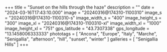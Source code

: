 +++
title = "Sunset on the hills through the haze"
description = ""
date = "2024-03-16T17:43:10.000"
image = "20240316@174310-1100310"
image_s = "20240316@174310-1100310-s"
image_width_s = "400"
image_height_s = "300"
image_xl = "20240316@174310-1100310-xl"
image_width_xl = "1000"
image_height_xl = "751"
gps_latitude = "43.7307338"
gps_longitude = "13.1458006333333"
phototags = [ "Ancona", "Europe", "Italy", "Marche", "Senigallia", "afternoon", "hill", "sunset", "winter" ]
galleries = [ "Senigallia Hills" ]
+++
